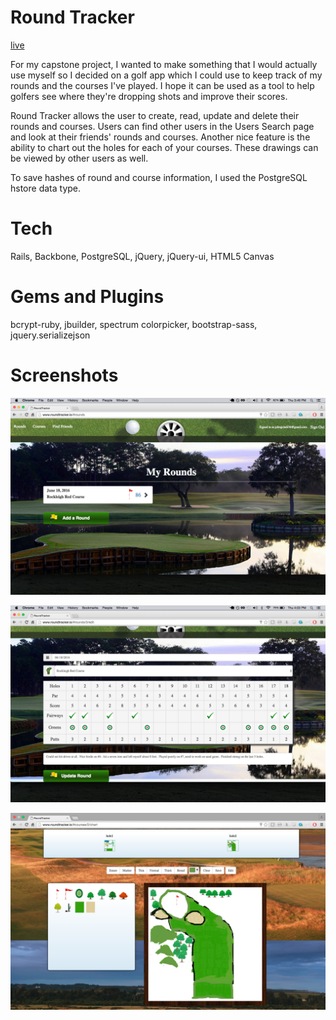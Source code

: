 # Round Tracker

[live](roundtracker.io)

For my capstone project, I wanted to make something that I would actually use myself so I decided on a golf app which I could use to keep track of my rounds and the courses I've played.  I hope it can be used as a tool to help golfers see where they're dropping shots and improve their scores.

Round Tracker allows the user to create, read, update and delete their rounds and courses.  Users can find other users in the Users Search page and look at their friends' rounds and courses.  Another nice feature is the ability to chart out the holes for each of your courses.  These drawings can be viewed by other users as well.

To save hashes of round and course information, I used the PostgreSQL hstore data type.

# Tech

Rails, Backbone, PostgreSQL, jQuery, jQuery-ui, HTML5 Canvas

# Gems and Plugins

bcrypt-ruby, jbuilder, spectrum colorpicker, bootstrap-sass, jquery.serializejson

# Screenshots

![Rounds Index](./screenshots/rounds-index.png)

![Round Edit](./screenshots/round-edit.png)

![Course Chart](./screenshots/course-chart.png)
